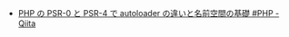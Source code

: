 - [PHP の PSR-0 と PSR-4 で autoloader の違いと名前空間の基礎 #PHP - Qiita](https://qiita.com/KEINOS/items/2924ecde3e4bab0ead7e)